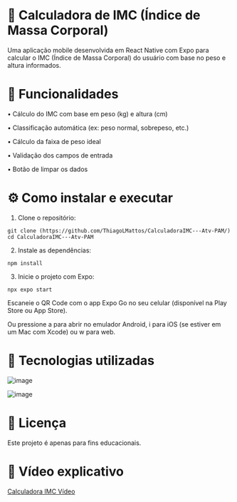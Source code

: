 # 📱 Calculadora de IMC (Índice de Massa Corporal)

  Uma aplicação mobile desenvolvida em React Native com Expo para calcular o IMC (Índice de Massa Corporal) do usuário com base no peso e altura informados.


# 🧠 Funcionalidades

  • Cálculo do IMC com base em peso (kg) e altura (cm)

  • Classificação automática (ex: peso normal, sobrepeso, etc.)

  • Cálculo da faixa de peso ideal

  • Validação dos campos de entrada

  • Botão de limpar os dados


# ⚙️ Como instalar e executar

  1. Clone o repositório:

    git clone (https://github.com/ThiagoLMattos/CalculadoraIMC---Atv-PAM/)
    cd CalculadoraIMC---Atv-PAM

  2. Instale as dependências:

    npm install

  3. Inicie o projeto com Expo:

    npx expo start



  Escaneie o QR Code com o app Expo Go no seu celular (disponível na Play Store ou App Store).

  Ou pressione a para abrir no emulador Android, i para iOS (se estiver em um Mac com Xcode) ou w para web.

# 💠 Tecnologias utilizadas

  ![image](https://github.com/user-attachments/assets/fc01ccc2-178d-4e1c-b263-afd7db5a5860)


  ![image](https://github.com/user-attachments/assets/2d684014-416e-48f4-b74c-2947c477d7a0)


# 📄 Licença

  Este projeto é apenas para fins educacionais.

# 🎥 Vídeo explicativo
[Calculadora IMC Vídeo](https://drive.google.com/file/d/19IX6J67RT6yvxzh4nKC0pET9jgpxn6AU/view?usp=sharing)
